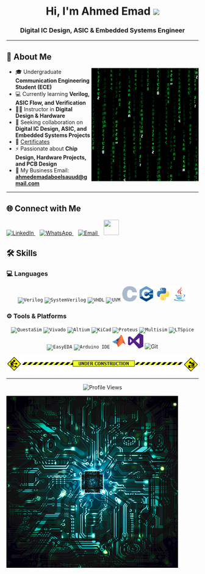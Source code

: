 
<h1 align="center">Hi, I'm Ahmed Emad <img src="https://media.giphy.com/media/hvRJCLFzcasrR4ia7z/giphy.gif" width="35"></h1>
<h3 align="center">Digital IC Design, ASIC & Embedded Systems Engineer</h3>

---

## 📖 About Me

<img src = 'Adds/matrix.gif' alt = 'Awesome Matrix Code' align='right'/>

- 🎓 Undergraduate **Communication Engineering Student (ECE)**  
- 💻 Currently learning **Verilog, ASIC Flow, and Verification**
- 👨‍🏫 Instructor in **Digital Design & Hardware** 
- 🤝 Seeking collaboration on **Digital IC Design, ASIC, and Embedded Systems Projects**
- 🏅 [Certificates](https://drive.google.com/drive/folders/1yynA24OzWugxN8eEFZlnseJDQ4_q_3HI?usp=sharing)
- ⚡ Passionate about **Chip Design, Hardware Projects, and PCB Design**  
- 📧 My Business Email: **ahmedemadaboelsauud@gmail.com**

--- 

## 🌐 Connect with Me 

<p align="left">
  <a href="https://www.linkedin.com/in/ahmed-emad-aboelsauud" target="_blank" rel="noopener">
    <img src="https://raw.githubusercontent.com/rahuldkjain/github-profile-readme-generator/master/src/images/icons/Social/linked-in-alt.svg" height="35" width="40" alt="LinkedIn"/>
  </a>
  &nbsp;&nbsp;
  <a href="https://wa.me/qr/PHZH56N5PAMSE1" target="_blank" rel="noopener">
    <img src="https://img.icons8.com/ios-filled/50/25D366/whatsapp--v1.png" height="40" width="40" alt="WhatsApp"/>
  </a>
  &nbsp;&nbsp;
  <a href="mailto:ahmedemadaboelsauud@gmail.com" target="_blank" rel="noopener">
    <img src="https://github.com/user-attachments/assets/1a97a051-cc24-4738-a7a2-3f53365a9e93" height="40" alt="Email"/>
  </a>
  &nbsp;&nbsp;
  </a>
    <a href="https://www.instagram.com/_ahmeedemad/" target="_blank">
    <img src="https://raw.githubusercontent.com/rahuldkjain/github-profile-readme-generator/master/src/images/icons/Social/instagram.svg" height="40" width="40" />
  </a> 
</p>

## 🛠️ Skills  

### 💻 Languages  
<p align="center">
  <code><img src="verilog.png" alt="Verilog" width="40" height="40"/></code>
  <code><img src="SVicon.jpg" alt="SystemVerilog" width="40" height="40"/></code>
  <code><img src="vhdl.png" alt="VHDL" width="40" height="40"/></code>
  <code><img src="uvm.png" alt="UVM" width="40" height="40"/></code>
  <code><img src="https://raw.githubusercontent.com/devicons/devicon/master/icons/c/c-original.svg" width="40" height="40" /></code>
  <code><img src="https://raw.githubusercontent.com/devicons/devicon/master/icons/cplusplus/cplusplus-original.svg" width="40" height="40" /></code>
  <code><img src="https://raw.githubusercontent.com/devicons/devicon/master/icons/python/python-original.svg" width="40" height="40"/></code>
  <code><img src="https://raw.githubusercontent.com/devicons/devicon/master/icons/java/java-original.svg" width="40" height="40"/></code>
</p> 

### ⚙️ Tools & Platforms  
<p align="center">
  <code><img src="QuestaSim.png" alt="QuestaSim" width="40" height="40"/></code>
  <code><img src="FPGA.png" alt="Vivado" width="40" height="40"/></code>
  <code><img src="altium.png" alt="Altium" width="40" height="40"/></code>
  <code><img src="kicad.png" alt="KiCad" width="40" height="40"/></code>
  <code><img src="proteus.png" alt="Proteus" width="40" height="40"/></code>
  <code><img src="multi.png" alt="Multisim" width="40" height="40"/></code>
  <code><img src="ltspice.jpg" alt="LTSpice" width="40" height="40"/></code>
  <code><img src="easyeda-thumbnail.png" alt="EasyEDA" width="40" height="40"/></code>
  <code><img src="https://img.icons8.com/color/48/arduino.png" alt="Arduino IDE" width="40" height="40"/></code>
  <code><img src="https://raw.githubusercontent.com/devicons/devicon/master/icons/matlab/matlab-original.svg" alt="MATLAB" width="40" height="40"/></code>
  <code><img src="https://raw.githubusercontent.com/devicons/devicon/master/icons/visualstudio/visualstudio-plain.svg" alt="VS Studio" width="40" height="40"/></code>
  <img src="https://user-images.githubusercontent.com/64439609/212556802-77a65ec1-aa71-4272-b603-1a57d1914678.png" width="40" height="40" alt="Git"/>
</p>  

<img src = 'Adds/under-construction.gif' alt = 'construct' align='Center'/>

---

<p align="center">
  <img src="https://komarev.com/ghpvc/?username=soul-vyl&style=for-the-badge" alt="Profile Views" />
</p>

<img src = 'Adds/Ic.webp' alt = 'ic' align='left'/>



